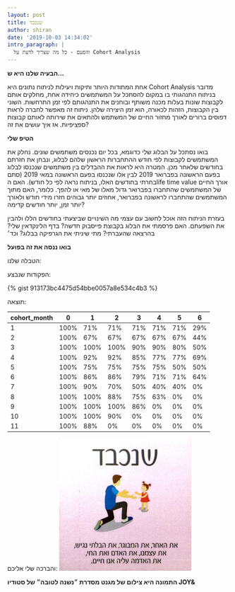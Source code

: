 ```yaml
---
layout: post
title: שנכבד
author: shiran
date: '2019-10-03 14:34:02'
intro_paragraph: |
  והפעם - כל מה שצריך לדעת על Cohort Analysis
---
```

**הבעיה שלנו היא ש...**

אחת המתודות היותר ותיקות ויעילות לניתוח נתונים היא Cohort Analysis
מדובר בניתוח התנהגותי בו במקום להסתכל על המשתמשים כיחידה אחת, מחלקים אותם לקבוצות שונות בעלות מכנה משותף ובוחנים את התנהגותם לפי זמן התרחשות. השוני בין הקבוצות, הזהות לכאורה, הוא זמן היצירה שלהן.
ניתוח זה מאפשר לחברה לראות דפוסים ברורים לאורך מחזור החיים של המשתמש ולהתאים את שירותה לאותם קבוצות ספציפיות. אז איך עושים את זה?

**הטיפ שלי**

בואו נסתכל על הבלוג שלי כדוגמא, בכל יום נכנסים משתמשים שונים. נחלק את המשתמשים לקבוצות לפי חודש ההתחברות הראשון שלהם לבלוג, ונבחן את חזרתם בחודשים שלאחר מכן. המטרה היא לראות את ההבדלים בין משתמשים שנכנסו לבלוג בפעם הראשונה בפברואר 2019 לבין אלו שנכנסו בפעם הראשונה במאי 2019 (סתם בחרתי בחודשים האלו, בניתוח נראה לפי כל חודש). האם הlife time value אורך החיים של המשתמשים שהתחברו בפברואר גדול מאלו של מאי או להפך. כלומר, האם מתוך המשתמשים שהתחברו לראשונה בפברואר, אחוזים יותר גבוהים חזרו מידי חודש ולאורך יותר זמן, יותר חודשים קדימה?

בעזרת הניתוח הזה אוכל לחשוב עם עצמי מה השינויים שביצעתי בחודשים הללו ולהבין את השפעתם. האם פרסמתי את הבלוג בקבוצת פייסבוק חדשה? בדף הלינקדאין שלי? בהרצאה שהעברתי? מתי שיניתי את הגרפיקה בבלוג? וכד׳

**בואו ננסה את זה בפועל**

הטבלה שלנו:



הפקודות שנבצע:



{% gist 913173bc4475d54bbe0057a8e534c4b3 %}



תוצאה:


| cohort_month | 0    | 1    | 2    | 3   | 4   | 5   | 6   |
|---------------|------|------|------|-----|-----|-----|-----|
| 1             | 100% | 71%  | 71%  | 71% | 71% | 71% | 29% |
| 2             | 100% | 67%  | 67%  | 67% | 67% | 67% | 44% |
| 3             | 100% | 100% | 100% | 90% | 90% | 80% | 50% |
| 4             | 100% | 92%  | 92%  | 85% | 77% | 77% | 69% |
| 5             | 100% | 75%  | 75%  | 75% | 75% | 50% | 50% |
| 6             | 100% | 86%  | 86%  | 79% | 71% | 71% | 64% |
| 7             | 100% | 90%  | 70%  | 50% | 40% | 40% | 0%  |
| 8             | 100% | 100% | 88%  | 75% | 63% | 0%  | 0%  |
| 9             | 100% | 100% | 100% | 86% | 0%  | 0%  | 0%  |
| 10            | 100% | 100% | 90%  | 0%  | 0%  | 0%  | 0%  |
| 11            | 100% | 88%  | 0%   | 0%  | 0%  | 0%  | 0%  |

  



והברכה שלי אליכם:
<img src="/assets/img/uploads/שנכבד.jpg" style="width: 300px"/>

**התמונה היא צילום של מגנט מסדרת ״נשנה לטובה״ של סטודיו JOY&**






